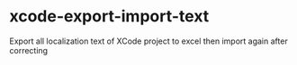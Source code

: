# xcode-export-import-text
Export all localization text of XCode project to excel then import again after correcting 
